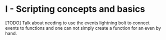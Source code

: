 # I - Scripting concepts and basics

[TODO] Talk about needing to use the events lightning bolt to connect events to functions and one can not simply create a function for an even by hand.
